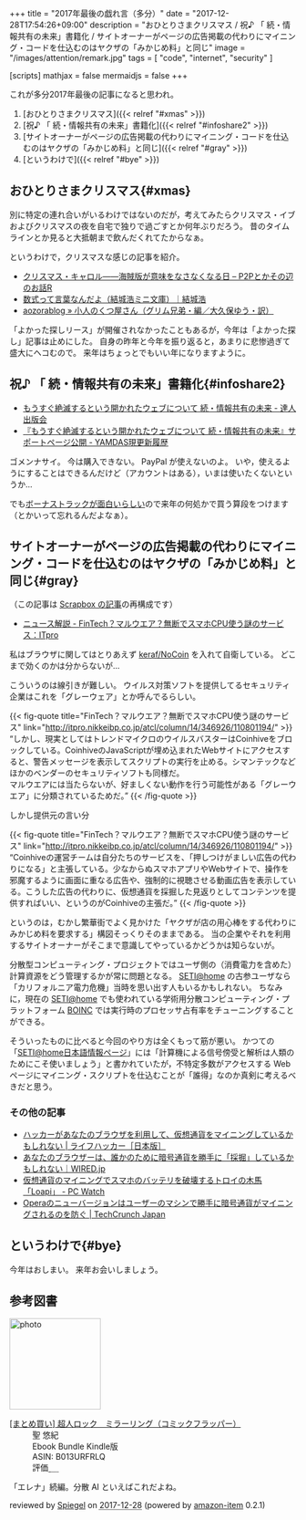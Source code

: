+++
title = "2017年最後の戯れ言（多分）"
date =  "2017-12-28T17:54:26+09:00"
description = "おひとりさまクリスマス / 祝♪ 「 続・情報共有の未来」書籍化 / サイトオーナーがページの広告掲載の代わりにマイニング・コードを仕込むのはヤクザの「みかじめ料」と同じ"
image = "/images/attention/remark.jpg"
tags        = [ "code", "internet", "security" ]

[scripts]
  mathjax = false
  mermaidjs = false
+++

これが多分2017年最後の記事になると思われ。

1. [おひとりさまクリスマス]({{< relref "#xmas" >}})
1. [祝♪ 「 続・情報共有の未来」書籍化]({{< relref "#infoshare2" >}})
1. [サイトオーナーがページの広告掲載の代わりにマイニング・コードを仕込むのはヤクザの「みかじめ料」と同じ]({{< relref "#gray" >}})
1. [というわけで]({{< relref "#bye" >}})

## おひとりさまクリスマス{#xmas}

別に特定の連れ合いがいるわけではないのだが，考えてみたらクリスマス・イブおよびクリスマスの夜を自宅で独りで過ごすとか何年ぶりだろう。
昔のタイムラインとか見ると大抵朝まで飲んだくれてたからなぁ。

というわけで，クリスマスな感じの記事を紹介。

- [クリスマス・キャロル――海賊版が意味をなさなくなる日 – P2Pとかその辺のお話R](http://p2ptk.org/copyright/698)
- [数式って言葉なんだよ（結城浩ミニ文庫）｜結城浩](https://mm.hyuki.net/n/n64e93dd7c35b)
- [aozorablog » 小人のくつ屋さん（グリム兄弟・編／大久保ゆう・訳）](http://www.aozora.gr.jp/aozorablog/?p=4074)

「よかった探しリース」が開催されなかったこともあるが，今年は「よかった探し」記事は止めにした。
自身の昨年と今年を振り返ると，あまりに悲惨過ぎて盛大にヘコむので。
来年はちょっとでもいい年になりますように。

## 祝♪ 「 続・情報共有の未来」書籍化{#infoshare2}

- [もうすぐ絶滅するという開かれたウェブについて  続・情報共有の未来 - 達人出版会](https://tatsu-zine.com/books/infoshare2)
- [『もうすぐ絶滅するという開かれたウェブについて 続・情報共有の未来』サポートページ公開 - YAMDAS現更新履歴](http://d.hatena.ne.jp/yomoyomo/20171226/openweb)

ゴメンナサイ。
今は購入できない。
PayPal が使えないのよ。
いや，使えるようにすることはできるんだけど（アカウントはある），いまは使いたくないというか...

でも[ボーナストラックが面白いらしい](http://d.hatena.ne.jp/yomoyomo/20171228/openweb)ので来年の何処かで買う算段をつけます（とかいって忘れるんだよなぁ）。

## サイトオーナーがページの広告掲載の代わりにマイニング・コードを仕込むのはヤクザの「みかじめ料」と同じ{#gray}

（この記事は [Scrapbox の記事](https://scrapbox.io/spiegel-branch/%E3%82%B5%E3%82%A4%E3%83%88%E3%82%AA%E3%83%BC%E3%83%8A%E3%83%BC%E3%81%8C%E3%83%9A%E3%83%BC%E3%82%B8%E3%81%AE%E5%BA%83%E5%91%8A%E6%8E%B2%E8%BC%89%E3%81%AE%E4%BB%A3%E3%82%8F%E3%82%8A%E3%81%AB%E3%83%9E%E3%82%A4%E3%83%8B%E3%83%B3%E3%82%B0JavaScript%E3%82%92%E4%BB%95%E8%BE%BC%E3%82%80%E3%81%AE%E3%81%AF%E3%83%A4%E3%82%AF%E3%82%B6%E3%81%AE%E3%80%8C%E3%81%BF%E3%81%8B%E3%81%98%E3%82%81%E6%96%99%E3%80%8D%E3%81%A8%E5%90%8C%E3%81%98%E3%80%82)の再構成です）

- [ニュース解説 - FinTech？マルウエア？無断でスマホCPU使う謎のサービス：ITpro](http://itpro.nikkeibp.co.jp/atcl/column/14/346926/110801194/)

私はブラウザに関してはとりあえず [keraf/NoCoin](https://github.com/keraf/NoCoin "keraf/NoCoin: No Coin is a tiny browser extension aiming to block coin miners such as Coinhive.") を入れて自衛している。
どこまで効くのかは分からないが...

こういうのは線引きが難しい。
ウイルス対策ソフトを提供してるセキュリティ企業はこれを「グレーウェア」とか呼んでるらしい。

{{< fig-quote title="FinTech？マルウエア？無断でスマホCPU使う謎のサービス" link="http://itpro.nikkeibp.co.jp/atcl/column/14/346926/110801194/" >}}
<q>しかし、現実としてはトレンドマイクロのウイルスバスターはCoinhiveをブロックしている。CoinhiveのJavaScriptが埋め込まれたWebサイトにアクセスすると、警告メッセージを表示してスクリプトの実行を止める。シマンテックなどほかのベンダーのセキュリティソフトも同様だ。<br>
マルウエアには当たらないが、好ましくない動作を行う可能性がある「グレーウエア」に分類されているためだ。</q>
{{< /fig-quote >}}

しかし提供元の言い分

{{< fig-quote title="FinTech？マルウエア？無断でスマホCPU使う謎のサービス" link="http://itpro.nikkeibp.co.jp/atcl/column/14/346926/110801194/" >}}
<q>Coinhiveの運営チームは自分たちのサービスを、「押しつけがましい広告の代わりになる」と主張している。少なからぬスマホアプリやWebサイトで、操作を邪魔するように画面に重なる広告や、強制的に視聴させる動画広告を表示している。こうした広告の代わりに、仮想通貨を採掘した見返りとしてコンテンツを提供すればいい、というのがCoinhiveの主張だ。</q>
{{< /fig-quote >}}

というのは，むかし繁華街でよく見かけた「ヤクザが店の用心棒をする代わりにみかじめ料を要求する」構図そっくりそのままである。
当の企業やそれを利用するサイトオーナーがそこまで意識してやっているかどうかは知らないが。

分散型コンピューティング・プロジェクトではユーザ側の（消費電力を含めた）計算資源をどう管理するかが常に問題となる。
[SETI@home](http://setiathome.berkeley.edu/) の古参ユーザなら「カリフォルニア電力危機」当時を思い出す人もいるかもしれない。
ちなみに，現在の [SETI@home](http://setiathome.berkeley.edu/) でも使われている学術用分散コンピューティング・プラットフォーム [BOINC](http://boinc.berkeley.edu/) では実行時のプロセッサ占有率をチューニングすることができる。

そういったものに比べると今回のやり方は全くもって筋が悪い。
かつての「[SETI@home日本語情報ページ](https://web.archive.org/web/*/http://www.planetary.or.jp/setiathome/)」には「計算機による信号傍受と解析は人類のためにこそ使いましょう」と書かれていたが，不特定多数がアクセスする Web ページにマイニング・スクリプトを仕込むことが「誰得」なのか真剣に考えるべきだと思う。

### その他の記事

- [ハッカーがあなたのブラウザを利用して、仮想通貨をマイニングしているかもしれない | ライフハッカー［日本版］](https://www.lifehacker.jp/2017/10/171031-how-to-stop-sites-from-harvesting-cryptocurrency-from.html)
- [あなたのブラウザーは、誰かのために暗号通貨を勝手に「採掘」しているかもしれない｜WIRED.jp](https://wired.jp/2017/12/25/cryptojacking/)
- [仮想通貨のマイニングでスマホのバッテリを破壊するトロイの木馬「Loapi」  - PC Watch](https://pc.watch.impress.co.jp/docs/news/1098829.html)
- [Operaのニューバージョンはユーザーのマシンで勝手に暗号通貨がマイニングされるのを防ぐ  |  TechCrunch Japan](http://jp.techcrunch.com/2018/01/04/2018-01-03-opera-now-protects-you-from-cryptojacking-attacks/)

## というわけで{#bye}

今年はおしまい。
来年お会いしましょう。

## 参考図書

<div class="hreview">
  <div class="photo"><a class="item url" href="https://www.amazon.co.jp/%E3%81%BE%E3%81%A8%E3%82%81%E8%B2%B7%E3%81%84-%E8%B6%85%E4%BA%BA%E3%83%AD%E3%83%83%E3%82%AF-%E3%83%9F%E3%83%A9%E3%83%BC%E3%83%AA%E3%83%B3%E3%82%B0%EF%BC%88%E3%82%B3%E3%83%9F%E3%83%83%E3%82%AF%E3%83%95%E3%83%A9%E3%83%83%E3%83%91%E3%83%BC%EF%BC%89/dp/B013URFRLQ?SubscriptionId=AKIAJYVUJ3DMTLAECTHA&tag=baldandersinf-22&linkCode=xm2&camp=2025&creative=165953&creativeASIN=B013URFRLQ"><img src="https://images-fe.ssl-images-amazon.com/images/I/C1rL0TB3gnS._SL160_.png" width="160" alt="photo"></a></div>
  <dl class="fn">
    <dt><a href="https://www.amazon.co.jp/%E3%81%BE%E3%81%A8%E3%82%81%E8%B2%B7%E3%81%84-%E8%B6%85%E4%BA%BA%E3%83%AD%E3%83%83%E3%82%AF-%E3%83%9F%E3%83%A9%E3%83%BC%E3%83%AA%E3%83%B3%E3%82%B0%EF%BC%88%E3%82%B3%E3%83%9F%E3%83%83%E3%82%AF%E3%83%95%E3%83%A9%E3%83%83%E3%83%91%E3%83%BC%EF%BC%89/dp/B013URFRLQ?SubscriptionId=AKIAJYVUJ3DMTLAECTHA&tag=baldandersinf-22&linkCode=xm2&camp=2025&creative=165953&creativeASIN=B013URFRLQ">[まとめ買い] 超人ロック　ミラーリング（コミックフラッパー）</a></dt>
	<dd>聖 悠紀</dd>
    <dd></dd>
    <dd>Ebook Bundle Kindle版</dd>
    <dd>ASIN: B013URFRLQ</dd>
    <dd>評価<abbr class="rating fa-sm" title="4">&nbsp;<i class="fas fa-star"></i>&nbsp;<i class="fas fa-star"></i>&nbsp;<i class="fas fa-star"></i>&nbsp;<i class="fas fa-star"></i>&nbsp;<i class="far fa-star"></i></abbr></dd>
  </dl>
  <p class="description">「エレナ」続編。分散 AI といえばこれだよね。</p>
  <p class="powered-by" >reviewed by <a href='#maker' class='reviewer'>Spiegel</a> on <abbr class="dtreviewed" title="2017-12-28">2017-12-28</abbr> (powered by <a href="https://github.com/spiegel-im-spiegel/amazon-item" >amazon-item</a> 0.2.1)</p>
</div>
